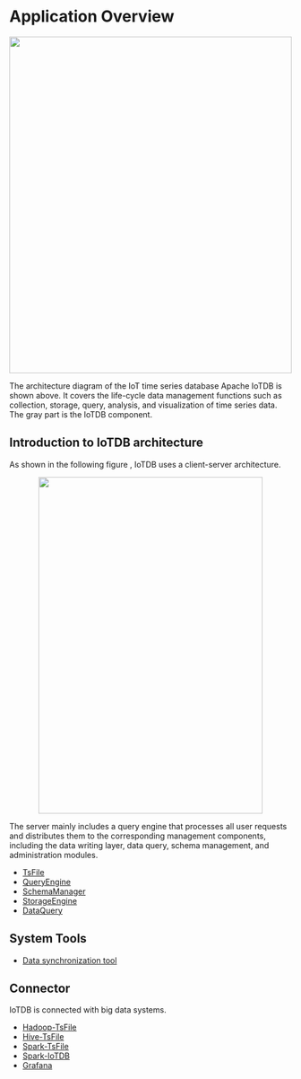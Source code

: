<!--

    Licensed to the Apache Software Foundation (ASF) under one
    or more contributor license agreements.  See the NOTICE file
    distributed with this work for additional information
    regarding copyright ownership.  The ASF licenses this file
    to you under the Apache License, Version 2.0 (the
    "License"); you may not use this file except in compliance
    with the License.  You may obtain a copy of the License at
    
        http://www.apache.org/licenses/LICENSE-2.0
    
    Unless required by applicable law or agreed to in writing,
    software distributed under the License is distributed on an
    "AS IS" BASIS, WITHOUT WARRANTIES OR CONDITIONS OF ANY
    KIND, either express or implied.  See the License for the
    specific language governing permissions and limitations
    under the License.

-->

# Application Overview

<img style="width:100%; max-width:800px; max-height:600px; margin-left:auto; margin-right:auto; display:block;" src="https://user-images.githubusercontent.com/19167280/73625222-ddd88680-467e-11ea-9098-e808ed4979c5.png">

The architecture diagram of the IoT time series database Apache IoTDB is shown above. It covers the life-cycle data management functions such as collection, storage, query, analysis, and visualization of time series data. The gray part is the IoTDB component.

## Introduction to IoTDB architecture

As shown in the following figure ,  IoTDB uses a client-server architecture.

<img style="width:100%; max-width:400px; max-height:600px; margin-left:auto; margin-right:auto; display:block;" src="https://user-images.githubusercontent.com/19167280/73625221-ddd88680-467e-11ea-9cf3-70367e5886f4.png">

The server mainly includes a query engine that processes all user requests and distributes them to the corresponding management components, including the data writing layer, data query, schema management, and administration modules.

* [TsFile](../1-TsFile/1-TsFile.html)
* [QueryEngine](../2-QueryEngine/1-QueryEngine.html)
* [SchemaManager](/SystemDesign/3-SchemaManager/1-SchemaManager.html)
* [StorageEngine](/SystemDesign/4-StorageEngine/1-StorageEngine.html)
* [DataQuery](/SystemDesign/5-DataQuery/1-DataQuery.html)

## System Tools

* [Data synchronization tool](/SystemDesign/6-Tools/1-Sync.html)

## Connector

IoTDB is connected with big data systems.

* [Hadoop-TsFile](/#/SystemDesign/progress/chap7/sec1)
* [Hive-TsFile](/SystemDesign/7-Connector/2-Hive-TsFile.html)
* [Spark-TsFile](/SystemDesign/7-Connector/3-Spark-TsFile.html)
* [Spark-IoTDB](/SystemDesign/7-Connector/4-Spark-IOTDB.html)
* [Grafana](/#/SystemDesign/progress/chap7/sec5)
